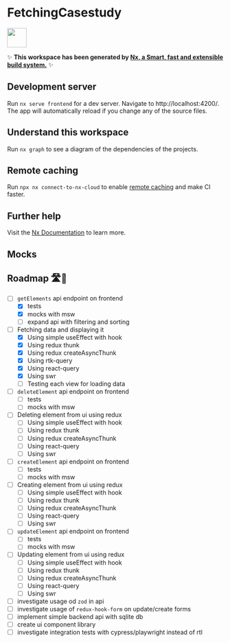 # FetchingCasestudy

<a alt="Nx logo" href="https://nx.dev" target="_blank" rel="noreferrer"><img src="https://raw.githubusercontent.com/nrwl/nx/master/images/nx-logo.png" width="45"></a>

✨ **This workspace has been generated by [Nx, a Smart, fast and extensible build system.](https://nx.dev)** ✨

## Development server

Run `nx serve frontend` for a dev server. Navigate to http://localhost:4200/. The app will automatically reload if you change any of the source files.

## Understand this workspace

Run `nx graph` to see a diagram of the dependencies of the projects.

## Remote caching

Run `npx nx connect-to-nx-cloud` to enable [remote caching](https://nx.app) and make CI faster.

## Further help

Visit the [Nx Documentation](https://nx.dev) to learn more.

## Mocks

## Roadmap 🛣️🎯

- [ ] `getElements` api endpoint on frontend
  - [x] tests
  - [x] mocks with msw
  - [ ] expand api with filtering and sorting
- [ ] Fetching data and displaying it
  - [x] Using simple useEffect with hook
  - [x] Using redux thunk
  - [x] Using redux createAsyncThunk 
  - [x] Using rtk-query
  - [x] Using react-query
  - [x] Using swr
  - [ ] Testing each view for loading data
- [ ] `deleteElement` api endpoint on frontend
  - [ ] tests
  - [ ] mocks with msw
- [ ] Deleting element from ui using redux
  - [ ] Using simple useEffect with hook
  - [ ] Using redux thunk
  - [ ] Using redux createAsyncThunk 
  - [ ] Using react-query
  - [ ] Using swr
- [ ] `createElement` api endpoint on frontend
  - [ ] tests
  - [ ] mocks with msw
- [ ] Creating element from ui using redux
  - [ ] Using simple useEffect with hook
  - [ ] Using redux thunk
  - [ ] Using redux createAsyncThunk 
  - [ ] Using react-query
  - [ ] Using swr
- [ ] `updateElement` api endpoint on frontend
  - [ ] tests
  - [ ] mocks with msw
- [ ] Updating element from ui using redux
  - [ ] Using simple useEffect with hook
  - [ ] Using redux thunk
  - [ ] Using redux createAsyncThunk 
  - [ ] Using react-query
  - [ ] Using swr
- [ ] investigate usage od `zod` in api
- [ ] investigate usage of `redux-hook-form` on update/create forms
- [ ] implement simple backend api with sqlite db
- [ ] create ui component library
- [ ] investigate integration tests with cypress/playwright instead of rtl
